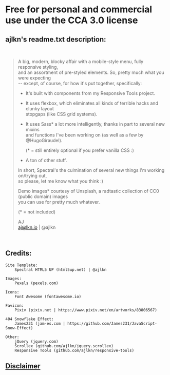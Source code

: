 # Free for personal and commercial use under the CCA 3.0 license

## ajlkn's readme.txt description:
<br/>

> A big, modern, blocky affair with a mobile-style menu, fully responsive styling, <br/>
> and an assortment of pre-styled elements. So, pretty much what you were expecting <br/>
> -- except, of course, for how it's put together, specifically:
> 
> - It's built with components from my Responsive Tools project.
> 
> - It uses flexbox, which eliminates all kinds of terrible hacks and clunky layout <br/>
>   stopgaps (like CSS grid systems).
> 
> - It uses Sass* a lot more intelligently, thanks in part to several new mixins <br/>
>   and functions I've been working on (as well as a few by @HugoGiraudel).
>
>   (* = still entirely optional if you prefer vanilla CSS :)
>
> - A ton of other stuff.
>
> In short, Spectral's the culmination of several new things I'm working on/trying out, <br/>
> so please, let me know what you think :)
>
> Demo images* courtesy of Unsplash, a radtastic collection of CC0 (public domain) images <br/>
> you can use for pretty much whatever.
>
> (* = not included)
>
> AJ <br/>
> aj@lkn.io | @ajlkn
<br/>

## Credits:
	
	Site Template:
		Spectral HTML5 UP (html5up.net) | @ajlkn
	
	Images:
		Pexels (pexels.com)

	Icons:
		Font Awesome (fontawesome.io)
		
	Favicon:
		Pixiv (pixiv.net | https://www.pixiv.net/en/artworks/83806567)
		
	404 Snowflake Effect:
		James231 (jam-es.com | https://github.com/James231/JavaScript-Snow-Effect)

	Other:
		jQuery (jquery.com)
		Scrollex (github.com/ajlkn/jquery.scrollex)
		Responsive Tools (github.com/ajlkn/responsive-tools)
		
## [Disclaimer](https://github.com/phoenixthrush-websites/Disclaimer)
